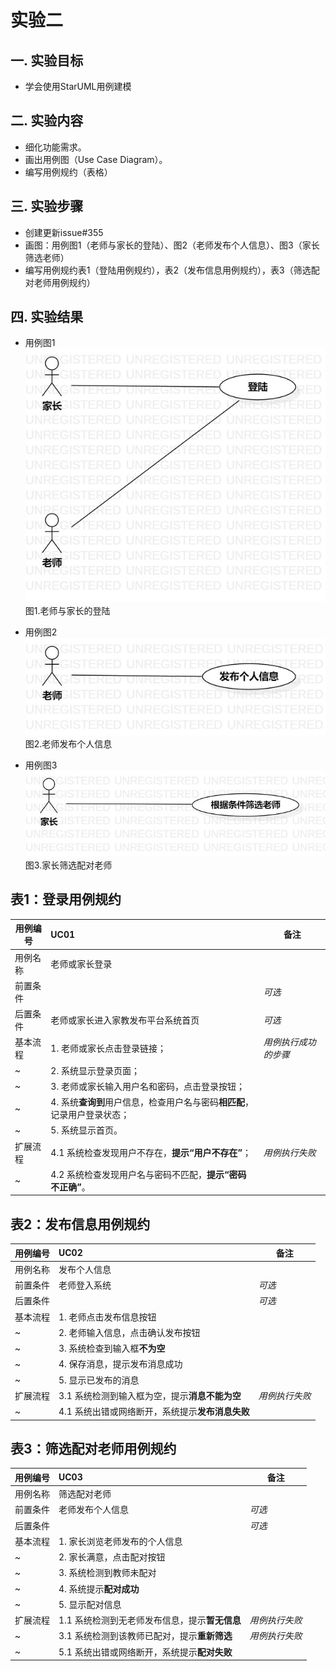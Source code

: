 # 实验二

## 一. 实验目标

- 学会使用StarUML用例建模

## 二. 实验内容

- 细化功能需求。
- 画出用例图（Use Case Diagram）。
- 编写用例规约（表格）

## 三. 实验步骤

- 创建更新issue#355
- 画图：用例图1（老师与家长的登陆）、图2（老师发布个人信息）、图3（家长筛选老师）
- 编写用例规约表1（登陆用例规约），表2（发布信息用例规约），表3（筛选配对老师用例规约）
        
## 四. 实验结果

- 用例图1
![用例1](./LAB02.UseCaseDiagram1.jpg)  
图1.老师与家长的登陆

- 用例图2
![用例2](./LAB02.UseCaseDiagram2.jpg)  
图2.老师发布个人信息

- 用例图3
![用例3](./LAB02.UseCaseDiagram3.jpg)  
图3.家长筛选配对老师

## 表1：登录用例规约  

用例编号  | UC01 | 备注  
-|:-|-  
用例名称  | 老师或家长登录  |   
前置条件  |      | *可选*   
后置条件  | 老师或家长进入家教发布平台系统首页     | *可选*   
基本流程  | 1. 老师或家长点击登录链接；  |*用例执行成功的步骤*    
~| 2. 系统显示登录页面；  |   
~| 3. 老师或家长输入用户名和密码，点击登录按钮；  |   
~| 4. 系统**查询到**用户信息，检查用户名与密码**相匹配**，记录用户登录状态；  |   
~| 5. 系统显示首页。  |  
扩展流程  | 4.1 系统检查发现用户不存在，**提示“用户不存在”**；  |*用例执行失败*    
~| 4.2 系统检查发现用户名与密码不匹配，**提示“密码不正确”**。  |  

## 表2：发布信息用例规约
用例编号  | UC02 | 备注 
-|:-|-  
用例名称  | 发布个人信息  |  
前置条件  | 老师登入系统  | *可选*  
后置条件  |   | *可选*  
基本流程  | 1. 老师点击发布信息按钮  |  
~| 2. 老师输入信息，点击确认发布按钮  |
~| 3. 系统检查到输入框**不为空**  |
~| 4. 保存消息，提示发布消息成功  |
~| 5. 显示已发布的消息  |
扩展流程  | 3.1 系统检测到输入框为空，提示**消息不能为空**  | *用例执行失败*  
~| 4.1 系统出错或网络断开，系统提示**发布消息失败** |


## 表3：筛选配对老师用例规约
用例编号  | UC03 | 备注 
-|:-|-  
用例名称  | 筛选配对老师  |  
前置条件  | 老师发布个人信息  | *可选*  
后置条件  |  | *可选*  
基本流程  | 1. 家长浏览老师发布的个人信息  |  
~| 2. 家长满意，点击配对按钮  |
~| 3. 系统检测到教师未配对  |
~| 4. 系统提示**配对成功**  |
~| 5. 显示配对信息  |
扩展流程  | 1.1 系统检测到无老师发布信息，提示**暂无信息**  | *用例执行失败*  
~| 3.1 系统检测到该教师已配对，提示**重新筛选** | *用例执行失败* 
~| 5.1 系统出错或网络断开，系统提示**配对失败** |

